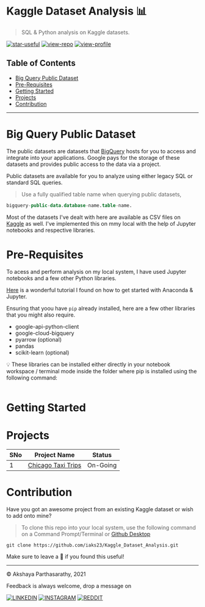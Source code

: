 # Kaggle Dataset Analysis 📊

> SQL &amp; Python analysis on Kaggle datasets.

[![star-useful](https://img.shields.io/badge/🌟-If%20useful-red.svg)](https://shields.io) 
[![view-repo](https://img.shields.io/badge/View-Repo-blueviolet)](https://github.com/iaks23?tab=repositories)
[![view-profile](https://img.shields.io/badge/Go%20To-Profile-orange)](https://github.com/iaks23) 

## Table of Contents

* [Big Query Public Dataset](#bigquery)
* [Pre-Requisites](#pre-requisite)
* [Getting Started](#started)
* [Projects](#projects)
* [Contribution](#contribution)

---------

# Big Query Public Dataset <a name='bigquery'></a>

The public datasets are datasets that [BigQuery](https://cloud.google.com/bigquery/public-data) hosts for you to access and integrate into your applications. Google pays for the storage of these datasets and provides public access to the data via a project. 

Public datasets are available for you to analyze using either legacy SQL or standard SQL queries. 

> Use a fully qualified table name when querying public datasets,

```sql
bigquery-public-data.database-name.table-name.
```

Most of the datasets I've dealt with here are available as CSV files on [Kaggle](https://www.kaggle.com/datasets) as well. I've implemented this on mmy local with the help of Jupyter notebooks and respective libraries. 

# Pre-Requisites <a name='pre-requisite'></a>

To acess and perform analysis on my local system, I have used Jupyter notebooks and a few other Python libraries. 

[Here](https://www.youtube.com/watch?v=iNjXL9KbN4w&t=240s) is a wonderful tutorial I found on how to get started with Anaconda & Jupyter.

Ensuring that yoou have `pip` already installed, here are a few other libraries that you might also require. 

* google-api-python-client
* google-cloud-bigquery
* pyarrow (optional)
* pandas
* scikit-learn (optional)

💡 These libraries can be installed either directly in your notebook workspace / terminal mode inside the folder where pip is installed using the following command:

```pip install pandas
```

# Getting Started <a name='started'></a>


# Projects <a name='projects'></a>

|SNo|Project Name|Status|
|---|---|---|
|1|[Chicago Taxi Trips](https://github.com/iaks23/Kaggle_Dataset_Analysis/tree/main/Chicago_Taxi_Trips)|On-Going|



# Contribution <a name='contribution'></a>

Have you got an awesome project from an existing Kaggle dataset or wish to add onto mine? 

> To clone this repo into your local system, use the following command on a Command Prompt/Terminal or [Github Desktop](https://desktop.github.com)

```git
git clone https://github.com/iaks23/Kaggle_Dataset_Analysis.git
```

Make sure to leave a 🌟 if you found this useful!


-----
© Akshaya Parthasarathy, 2021 

Feedback is always welcome, drop a message on

[![LINKEDIN](https://img.shields.io/badge/LinkedIn-0077B5?style=for-the-badge&logo=linkedin&logoColor=white)](https://www.linkedin.com/in/akshaya-parthasarathy23)
[![INSTAGRAM](https://img.shields.io/badge/Instagram-E4405F?style=for-the-badge&logo=instagram&logoColor=white)](https://www.instagram.com/aks_sarathy/)
[![REDDIT](https://img.shields.io/badge/Reddit-FF4500?style=for-the-badge&logo=reddit&logoColor=white)](https://www.reddit.com/user/longstoryshort_)
